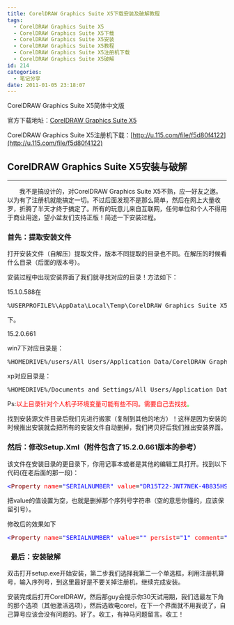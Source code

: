 ```yaml
---
title: CorelDRAW Graphics Suite X5下载安装及破解教程
tags:
  - CorelDRAW Graphics Suite X5
  - CorelDRAW Graphics Suite X5下载
  - CorelDRAW Graphics Suite X5安装
  - CorelDRAW Graphics Suite X5教程
  - CorelDRAW Graphics Suite X5注册机下载
  - CorelDRAW Graphics Suite X5破解
id: 214
categories:
  - 笔记分享
date: 2011-01-05 23:18:07
---
```


CorelDRAW Graphics Suite X5简体中文版

官方下载地址：[CorelDRAW Graphics Suite X5](http://www.corel.com/akdlm/6763/downloads/trials/GraphicsSuiteX5/TnD/CorelDRAWGraphicsSuiteX5Installer_CS.exe "CorelDRAW Graphics Suite X5简体中文版")

CorelDRAW Graphics Suite X5注册机下载：[http://u.115.com/file/f5d80f4122](http://u.115.com/file/f5d80f4122)

## CorelDRAW Graphics Suite X5安装与破解

* * *
&#160;&#160;&#160;&#160;&#160;&#160; 我不是搞设计的，对CorelDRAW Graphics Suite X5不熟，应一好友之邀。以为有了注册机就能搞定一切。不过后面发现不是那么简单，然后在网上大量收罗，折腾了半天才终于搞定了。所有的玩意儿来自互联网，任何单位和个人不得用于商业用途，望小盆友们支持正版！简述一下安装过程。   

### 首先：提取安装文件

打开安装文件（自解压）提取文件，版本不同提取的目录也不同。在解压的时候看什么目录（后面的版本号）。

安装过程中出现安装界面了我们就寻找对应的目录！方法如下：

15.1.0.588在
  <pre>%USERPROFILE%\AppData\Local\Temp\CorelDRAW Graphics Suite X5\</pre>

下。

15.2.0.661

win7下对应目录是：

<pre>%HOMEDRIVE%/users/All Users/Application Data/CorelDRAW Graphics Suite X5</pre>

xp对应目录是：

<div>
  <pre>%HOMEDRIVE%/Documents and Settings/All Users/Application Data/CorelDRAW Graphics Suite X5</pre>
</div>

Ps:<font color="#ff0000">以上目录针对个人机子环境变量可能有些不同。需要自己去找找</font><font color="#00ff00">。</font>

找到安装源文件目录后我们先进行搬家（复制到其他的地方）！这样是因为安装的时候推出安装就会把所有的安装文件自动删掉，我们拷贝好后我们推出安装界面。

### 然后：修改Setup.Xml（附件包含了15.2.0.661版本的参考）

该文件在安装目录的更目录下，你用记事本或者是其他的编辑工具打开。找到以下代码(在老后面的那一段)：

<div>
  <pre><span style="color: #0000ff">&lt;</span><span style="color: #800000">Property</span> <span style="color: #ff0000">name</span>=<span style="color: #0000ff">&quot;SERIALNUMBER&quot;</span> <span style="color: #ff0000">value</span>=<span style="color: #0000ff">&quot;DR15T22-JNT7NEK-4B835HS-2DQPYKL&quot;</span> <span style="color: #ff0000">persist</span>=<span style="color: #0000ff">&quot;1&quot;</span> <span style="color: #ff0000">comment</span>=<span style="color: #0000ff">&quot;When you remove the hardcoded serial number, just set the value to blank, do not remove this node or the SERIALNUMBER will not be saved after you perform an admin install &quot;</span> <span style="color: #0000ff">/&gt;</span></pre>
</div>

把value的值设置为空，也就是删掉那个序列号字符串（空的意思你懂的，应该保留引号）。

修改后的效果如下 

<div>
  <pre><span style="color: #0000ff">&lt;</span><span style="color: #800000">Property</span> <span style="color: #ff0000">name</span>=<span style="color: #0000ff">&quot;SERIALNUMBER&quot;</span> <span style="color: #ff0000">value</span>=<span style="color: #0000ff">&quot;&quot;</span> <span style="color: #ff0000">persist</span>=<span style="color: #0000ff">&quot;1&quot;</span> <span style="color: #ff0000">comment</span>=<span style="color: #0000ff">&quot;When you remove the hardcoded serial number, just set the value to blank, do not remove this node or the SERIALNUMBER will not be saved after you perform an admin install &quot;</span> <span style="color: #0000ff">/&gt;</span></pre>
</div>

### &#160; 最后：安装破解

双击打开setup.exe开始安装，第二步我们选择我第二一个单选框，利用注册机算号，输入序列号，到这里最好是不要关掉注册机，继续完成安装。

安装完成后打开CorelDRAW，然后那guy会提示你30天试用期，我们选最左下角的那个选项（其他激活选项），然后选致电corel，在下一个界面就不用我说了，自己算号应该会没有问题的。好了。收工，有神马问题留言。收工！ 
  